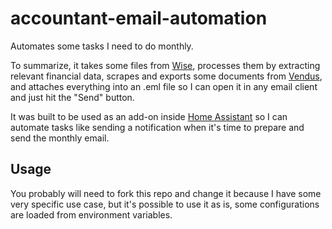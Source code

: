 # accountant-email-automation

Automates some tasks I need to do monthly.

To summarize, it takes some files from [Wise](https://wise.com/), processes them by extracting relevant financial data, scrapes and exports some documents from [Vendus](https://www.vendus.pt/), and attaches everything into an .eml file so I can open it in any email client and just hit the "Send" button.

It was built to be used as an add-on inside [Home Assistant](https://www.home-assistant.io/) so I can automate tasks like sending a notification when it's time to prepare and send the monthly email.

## Usage

You probably will need to fork this repo and change it because I have some very specific use case, but it's possible to use it as is, some configurations are loaded from environment variables.
